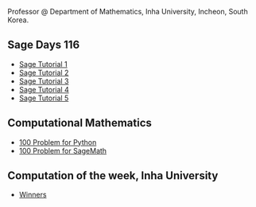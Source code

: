 Professor @ 
Department of Mathematics,
Inha University,
Incheon, South Korea.

## Sage Days 116
- [Sage Tutorial 1](https://nbviewer.org/url/ensual.github.io/Sage%20Tutorial%201.ipynb)
- [Sage Tutorial 2](https://nbviewer.org/url/ensual.github.io/Sage%20Tutorial%202.ipynb)
- [Sage Tutorial 3](https://nbviewer.org/url/ensual.github.io/Sage%20Tutorial%203.ipynb)
- [Sage Tutorial 4](https://nbviewer.org/url/ensual.github.io/Sage%20Tutorial%204.ipynb)
- [Sage Tutorial 5](https://nbviewer.org/url/ensual.github.io/Sage%20Tutorial%205.ipynb)

## Computational Mathematics
- [100 Problem for Python](https://nbviewer.org/url/ensual.github.io/100-Problems-for-Python.ipynb)
- [100 Problem for SageMath](https://nbviewer.org/url/ensual.github.io/100-Problems-for-Sage.ipynb)

## Computation of the week, Inha University
- [Winners](http://cow.inha.ac.kr/winner.php)
